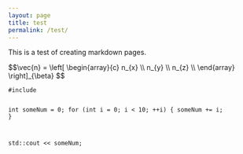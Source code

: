 ```yaml
---
layout: page
title: test
permalink: /test/
---
```


This is a test of creating markdown pages.

<div>
$$\vec{n} =
  \left[
    \begin{array}{c}
      n_{x} \\
      n_{y} \\
      n_{z} \\
    \end{array}
  \right]_{\beta}
$$
</div>

<code class="prettyprint">
#include <iostream>

int someNum = 0;
for (int i = 0; i < 10; ++i) {
  someNum += i;
}

std::cout << someNum;
</code>
